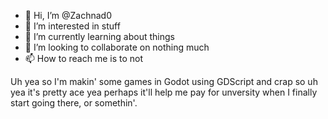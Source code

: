 - 👋 Hi, I’m @Zachnad0
- 👀 I’m interested in stuff
- 🌱 I’m currently learning about things
- 💞️ I’m looking to collaborate on nothing much
- 📫 How to reach me is to not

Uh yea so I'm makin' some games in Godot using GDScript and crap so uh yea it's pretty ace yea perhaps it'll help me pay for unversity when I finally start going there, or somethin'.
<!---
Zachnad0/Zachnad0 is a ✨ special ✨ repository because its `README.md` (this file) appears on your GitHub profile.
You can click the Preview link to take a look at your changes.
--->

